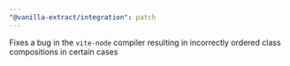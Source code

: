 ```yaml
---
"@vanilla-extract/integration": patch
---
```


Fixes a bug in the `vite-node` compiler resulting in incorrectly ordered class compositions in certain cases
